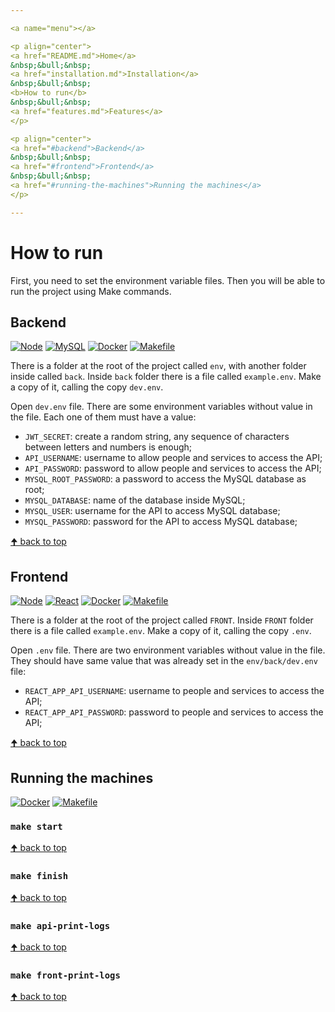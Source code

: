 ```yaml
---

<a name="menu"></a>

<p align="center">
<a href="README.md">Home</a>
&nbsp;&bull;&nbsp;
<a href="installation.md">Installation</a>
&nbsp;&bull;&nbsp;
<b>How to run</b>
&nbsp;&bull;&nbsp;
<a href="features.md">Features</a>
</p>

<p align="center">
<a href="#backend">Backend</a>
&nbsp;&bull;&nbsp;
<a href="#frontend">Frontend</a>
&nbsp;&bull;&nbsp;
<a href="#running-the-machines">Running the machines</a>
</p>

---
```


# How to run

First, you need to set the environment variable files. Then you will be able to run the project using Make commands.


## Backend

[![Node](https://img.shields.io/badge/Node.js-43853D?style=for-the-badge&logo=node.js&logoColor=white)](https://nodejs.org/en)
[![MySQL](https://img.shields.io/badge/MySQL-4479A1.svg?style=for-the-badge&logo=mysql&logoColor=white)](https://www.docker.com/)
[![Docker](https://img.shields.io/badge/docker-0db7ed.svg?style=for-the-badge&logo=docker&logoColor=white)](https://www.docker.com/)
[![Makefile](https://img.shields.io/badge/Make-FF1E0D.svg?style=for-the-badge&logo=gnu&logoColor=white)](https://www.gnu.org/software/make/manual/make.html)

There is a folder at the root of the project called `env`, with another folder inside called `back`. Inside `back` folder there is a file called `example.env`. Make a copy of it, calling the copy `dev.env`.

Open `dev.env` file. There are some environment variables without value in the file. Each one of them must have a value:

- `JWT_SECRET`: create a random string, any sequence of characters between letters and numbers is enough;
- `API_USERNAME`: username to allow people and services to access the API;
- `API_PASSWORD`: password to allow people and services to access the API;
- `MYSQL_ROOT_PASSWORD`: a password to access the MySQL database as root;
- `MYSQL_DATABASE`: name of the database inside MySQL;
- `MYSQL_USER`: username for the API to access MySQL database;
- `MYSQL_PASSWORD`: password for the API to access MySQL database;


<a href="#menu">&#129033; back to top</a>


## Frontend

[![Node](https://img.shields.io/badge/Node.js-43853D?style=for-the-badge&logo=node.js&logoColor=white)](https://nodejs.org/en)
[![React](https://img.shields.io/badge/React-20232A?style=for-the-badge&logo=react&logoColor=61DAFB)](https://reactjs.org/)
[![Docker](https://img.shields.io/badge/docker-0db7ed.svg?style=for-the-badge&logo=docker&logoColor=white)](https://www.docker.com/)
[![Makefile](https://img.shields.io/badge/Make-FF1E0D.svg?style=for-the-badge&logo=gnu&logoColor=white)](https://www.gnu.org/software/make/manual/make.html)

There is a folder at the root of the project called `FRONT`. Inside `FRONT` folder there is a file called `example.env`. Make a copy of it, calling the copy `.env`.

Open `.env` file. There are two environment variables without value in the file. They should have same value that was already set in the `env/back/dev.env` file:

- `REACT_APP_API_USERNAME`: username to people and services to access the API;
- `REACT_APP_API_PASSWORD`: password to people and services to access the API;


<a href="#menu">&#129033; back to top</a>


## Running the machines

[![Docker](https://img.shields.io/badge/docker-0db7ed.svg?style=for-the-badge&logo=docker&logoColor=white)](https://www.docker.com/)
[![Makefile](https://img.shields.io/badge/Make-FF1E0D.svg?style=for-the-badge&logo=gnu&logoColor=white)](https://www.gnu.org/software/make/manual/make.html)

### `make start`

<!-- Explicar que faz o build das imagens e roda as três máquinas - mysql, back e front -->


<a href="#menu">&#129033; back to top</a>


### `make finish`

<!-- Explicar que faz pára as três máquinas - mysql, back e front -, remove os containers e remove as imagens -->


<a href="#menu">&#129033; back to top</a>


### `make api-print-logs`

<!-- Explicar que mostra os logs da máquina de api -->


<a href="#menu">&#129033; back to top</a>


### `make front-print-logs`

<!-- Explicar que mostra os logs da máquina do front -->


<a href="#menu">&#129033; back to top</a>
